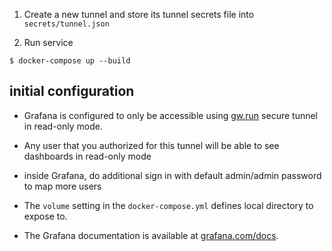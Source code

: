 1. Create a new tunnel and store its tunnel secrets file into `secrets/tunnel.json`

2. Run service
```
$ docker-compose up --build
```

## initial configuration
- Grafana is configured to only be accessible using [gw.run](https://gw.run) secure tunnel in read-only mode. 
- Any user that you authorized for this tunnel will be able to see dashboards in read-only mode
- inside Grafana, do additional sign in with default admin/admin password to map more users

- The `volume` setting in the `docker-compose.yml` defines local directory to expose to.
- The Grafana documentation is available at [grafana.com/docs](https://grafana.com/docs/).
